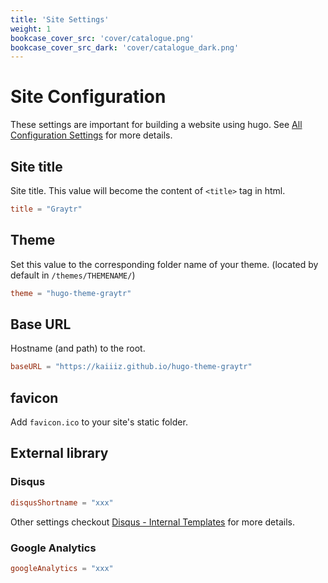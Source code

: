 ```yaml
---
title: 'Site Settings'
weight: 1
bookcase_cover_src: 'cover/catalogue.png'
bookcase_cover_src_dark: 'cover/catalogue_dark.png'
---
```


# Site Configuration

These settings are important for building a website using hugo. See [All Configuration Settings](https://gohugo.io/getting-started/configuration/#all-configuration-settings) for more details.

## Site title

Site title. This value will become the content of `<title>` tag in html.

```toml
title = "Graytr"
```

## Theme

Set this value to the corresponding folder name of your theme. (located by default in `/themes/THEMENAME/`)

```toml
theme = "hugo-theme-graytr"
```

## Base URL

Hostname (and path) to the root.

```toml
baseURL = "https://kaiiiz.github.io/hugo-theme-graytr"
```

## favicon

Add `favicon.ico` to your site's static folder.

## External library

### Disqus

```toml
disqusShortname = "xxx"
```

Other settings checkout [Disqus - Internal Templates](https://gohugo.io/templates/internal/#disqus) for more details.

### Google Analytics

```toml
googleAnalytics = "xxx"
```
